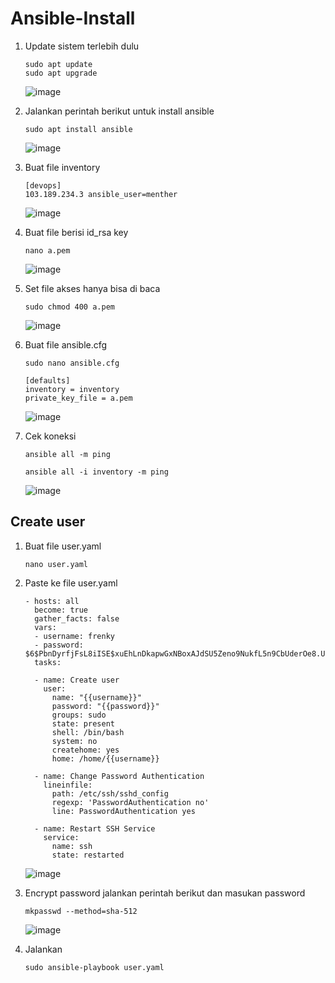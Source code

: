 # Ansible-Install


1. Update sistem terlebih dulu

       sudo apt update
       sudo apt upgrade

   ![image](https://user-images.githubusercontent.com/40049149/191546792-a9ee4267-e288-425e-8168-ffb778bc2f65.png)

2. Jalankan perintah berikut untuk install ansible

       sudo apt install ansible

   ![image](https://user-images.githubusercontent.com/40049149/191548304-382ebd5e-18ce-4135-a855-2cb54fcf7fb4.png)

3. Buat file inventory

       [devops]
       103.189.234.3 ansible_user=menther

   ![image](https://user-images.githubusercontent.com/40049149/191549807-8b31a94b-df8f-4bfa-854c-004b77e16a9d.png)

4. Buat file berisi id_rsa key

       nano a.pem

   ![image](https://user-images.githubusercontent.com/40049149/191550579-75977770-819e-48c1-a237-a4a6e9739473.png)

5. Set file akses hanya bisa di baca

       sudo chmod 400 a.pem

   ![image](https://user-images.githubusercontent.com/40049149/191551032-b0b91e1f-b01e-47cc-aa56-26291687b2a1.png)

6. Buat file ansible.cfg 

       sudo nano ansible.cfg
       
       [defaults]
       inventory = inventory
       private_key_file = a.pem

   ![image](https://user-images.githubusercontent.com/40049149/191552622-043f9fcc-72e5-4e0d-92da-71577c05fccc.png)

7. Cek koneksi

       ansible all -m ping
       
       ansible all -i inventory -m ping

   ![image](https://user-images.githubusercontent.com/40049149/191553113-16e45375-28e4-469e-8bc9-0f6211b09060.png)

## Create user

1. Buat file user.yaml

       nano user.yaml

2. Paste ke file user.yaml

       - hosts: all
         become: true
         gather_facts: false
         vars:
         - username: frenky
         - password: $6$PbnDyrfjFsL8iISE$xuEhLnDkapwGxNBoxAJdSU5Zeno9NukfL5n9CbUderOe8.UgqitNkyAmDEAtl788rmFpNS4UCxNzBhK2KYv5T.
         tasks:

         - name: Create user
           user:
             name: "{{username}}"
             password: "{{password}}"
             groups: sudo
             state: present
             shell: /bin/bash
             system: no
             createhome: yes
             home: /home/{{username}}

         - name: Change Password Authentication
           lineinfile:
             path: /etc/ssh/sshd_config
             regexp: 'PasswordAuthentication no'
             line: PasswordAuthentication yes

         - name: Restart SSH Service
           service:
             name: ssh
             state: restarted

   ![image](https://user-images.githubusercontent.com/40049149/191566414-4d1a6cd1-3919-4a69-8588-4ae3e96143cf.png)

3. Encrypt password jalankan perintah berikut dan masukan password

       mkpasswd --method=sha-512

   ![image](https://user-images.githubusercontent.com/40049149/191561866-4bb68199-610d-42a4-9f49-db7581f91cd6.png)

4. Jalankan

       sudo ansible-playbook user.yaml















































